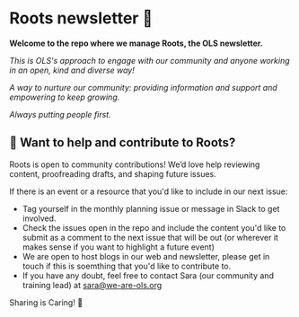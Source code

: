 # Roots newsletter 🌱

**Welcome to the repo where we manage Roots, the OLS newsletter.**

_This is OLS's approach to engage with our community and anyone working in an open, kind and diverse way!_

_A way to nurture our community: providing information and support and empowering to keep growing._

_Always putting people first._

## 💚 Want to help and contribute to Roots?
Roots is open to community contributions! We’d love help reviewing content, proofreading drafts, and shaping future issues.

If there is an event or a resource that you'd like to include in our next issue: 
- Tag yourself in the monthly planning issue or message in Slack to get involved.
- Check the issues open in the repo and include the content you'd like to submit as a comment to the next issue that will be out (or wherever it makes sense if you want to highlight a future event)
- We are open to host blogs in our web and newsletter, please get in touch if this is soemthing that you'd like to contribute to. 
- If you have any doubt, feel free to contact Sara (our community and training lead) at sara@we-are-ols.org 

Sharing is Caring! 🌱
